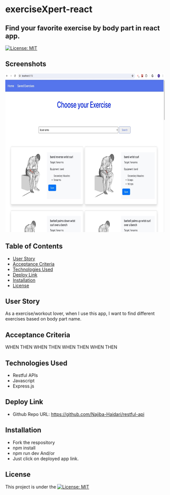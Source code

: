 # exerciseXpert-react

## Find your favorite exercise by body part in react app.

[![License: MIT](https://img.shields.io/badge/License-MIT-yellow.svg)](https://opensource.org/licenses/MIT)

## Screenshots

<p align="center">
  <img src="./public/screenshot.jpeg" alt="screenshot" width="700" height="500" />
</p>

## Table of Contents

- [User Story](#user-story)
- [Acceptance Criteria](#acceptance-criteria)
- [Technologies Used](#technologies-used)
- [Deploy Link](#deploy-link)
- [Installation](#installation)
- [License](#license)

## User Story
As a exercise/workout lover, when I use this app, I want to find different exercises based on body part name.

## Acceptance Criteria
WHEN
THEN
WHEN
THEN
WHEN
THEN
WHEN
THEN

## Technologies Used

- Restful APIs
- Javascript
- Express.js

## Deploy Link

- Github Repo URL: https://github.com/Najiba-Haidari/restful-api

## Installation

- Fork the respository
- npm install
- npm run dev
And/or
- Just click on deployed app link.

## License

This project is under the [![License: MIT](https://img.shields.io/badge/License-MIT-yellow.svg)](https://opensource.org/licenses/MIT)
